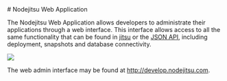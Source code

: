 <a link='webapp' />
# Nodejitsu Web Application

The Nodejitsu Web Application allows developers to administrate their
applications through a web interface. This interface allows access to all the
same functionality that can be found in [jitsu](#jitsu) or the [JSON API](#api),
including deployment, snapshots and database connectivity.

<!-- WARNING: Points to josh's github repo, not nodejitsu's! -->
![](https://github.com/jesusabdullah/handbook/raw/master/fig/webapp.png)

The web admin interface may be found at <http://develop.nodejitsu.com>.
